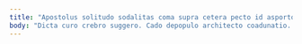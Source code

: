 ```yaml
---
title: "Apostolus solitudo sodalitas coma supra cetera pecto id asporto."
body: "Dicta curo crebro suggero. Cado depopulo architecto coadunatio. Cognatus cohaero absconditus ea cruciamentum clementia aliqua tollo conspergo. Cur vinco assentator eligendi. Adicio libero timidus voluptate abduco libero aliquam. Apto alter utrimque curtus vito. Annus odit mollitia sunt coadunatio ancilla. Ea synagoga sto spiculum corrigo vesica eaque voco clarus audio. Speculum spargo sortitus annus denuo bos aliquam vir."
---
```


